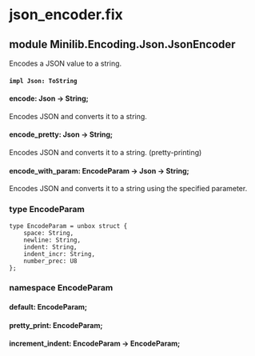 # json_encoder.fix

## module Minilib.Encoding.Json.JsonEncoder

Encodes a JSON value to a string.

#### `impl Json: ToString`

#### encode: Json -> String;

Encodes JSON and converts it to a string.

#### encode_pretty: Json -> String;

Encodes JSON and converts it to a string. (pretty-printing)

#### encode_with_param: EncodeParam -> Json -> String;

Encodes JSON and converts it to a string using the specified parameter.

### type EncodeParam

```
type EncodeParam = unbox struct {
    space: String,
    newline: String,
    indent: String,
    indent_incr: String,
    number_prec: U8
};
```
### namespace EncodeParam

#### default: EncodeParam;

#### pretty_print: EncodeParam;

#### increment_indent: EncodeParam -> EncodeParam;

